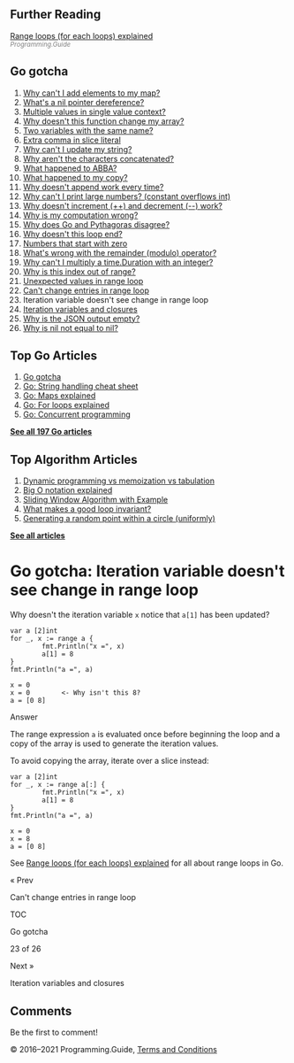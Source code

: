 ## Further Reading

[Range loops (for each loops) explained](for-loop-range-array-slice-map-channel.html)  
<span style="color: grey; font-style: italic; font-size: smaller">Programming.Guide</span>

## Go gotcha

1.  [Why can't I add elements to my map?](gotcha-assignment-entry-nil-map.html)
2.  [What's a nil pointer dereference?](gotcha-nil-pointer-dereference.html)
3.  [Multiple values in single value context?](gotcha-multiple-value-sinlge-value-context.html)
4.  [Why doesn't this function change my array?](gotcha-function-doesnt-change-array.html)
5.  [Two variables with the same name?](gotcha-shadowing-variables.html)
6.  [Extra comma in slice literal](gotcha-missing-comma-slice-array-map-literal.html)
7.  [Why can't I update my string?](gotcha-strings-are-immutable.html)
8.  [Why aren't the characters concatenated?](gotcha-concatenate-rune-string.html)
9.  [What happened to ABBA?](gotcha-trim-string.html)
10. [What happened to my copy?](gotcha-copy-missing.html)
11. [Why doesn't append work every time?](gotcha-append.html)
12. [Why can't I print large numbers? (constant overflows int)](gotcha-constant-overflows-int.html)
13. [Why doesn't increment (++) and decrement (--) work?](gotcha-increment-decrement-statement.html)
14. [Why is my computation wrong?](gotcha-operator-precedence.html)
15. [Why does Go and Pythagoras disagree?](gotcha-bitwise-operators.html)
16. [Why doesn't this loop end?](gotcha-integer-overflow-wrap-around.html)
17. [Numbers that start with zero](gotcha-octal-decimal-hexadecimal-literal.html)
18. [What's wrong with the remainder (modulo) operator?](gotcha-remainder-modulo-operator.html)
19. [Why can't I multiply a time.Duration with an integer?](gotcha-multiply-duration-integer.html)
20. [Why is this index out of range?](gotcha-index-out-of-range.html)
21. [Unexpected values in range loop](gotcha-unexpected-values-range.html)
22. [Can't change entries in range loop](gotcha-change-value-range.html)
23. Iteration variable doesn't see change in range loop
24. [Iteration variables and closures](gotcha-data-race-closure.html)
25. [Why is the JSON output empty?](gotcha-json-marshal-empty.html)
26. [Why is nil not equal to nil?](gotcha-why-nil-error-not-equal-nil.html)

## Top Go Articles

1.  [Go gotcha](go-gotcha.html)
2.  [Go: String handling cheat sheet](string-functions-reference-cheat-sheet.html)
3.  [Go: Maps explained](maps-explained.html)
4.  [Go: For loops explained](for-loop.html)
5.  [Go: Concurrent programming](go-concurrency-tutorial.html)

[**See all 197 Go articles**](index.html)

## Top Algorithm Articles

1.  [Dynamic programming vs memoization vs tabulation](../dynamic-programming-vs-memoization-vs-tabulation.html)
2.  [Big O notation explained](../big-o-notation-explained.html)
3.  [Sliding Window Algorithm with Example](../sliding-window-example.html)
4.  [What makes a good loop invariant?](../what-makes-a-good-loop-invariant.html)
5.  [Generating a random point within a circle (uniformly)](../random-point-within-circle.html)

[**See all articles**](../index.html)

# Go gotcha: Iteration variable doesn't see change in range loop

Why doesn't the iteration variable `x` notice that `a[1]` has been updated?

    var a [2]int
    for _, x := range a {
            fmt.Println("x =", x)
            a[1] = 8
    }
    fmt.Println("a =", a)

    x = 0
    x = 0        <- Why isn't this 8?
    a = [0 8]

Answer

The range expression `a` is evaluated once before beginning the loop and a copy of the array is used to generate the iteration values.

To avoid copying the array, iterate over a slice instead:

    var a [2]int
    for _, x := range a[:] {
            fmt.Println("x =", x)
            a[1] = 8
    }
    fmt.Println("a =", a)

    x = 0
    x = 8
    a = [0 8]

See [Range loops (for each loops) explained](for-loop-range-array-slice-map-channel.html) for all about range loops in Go.

<a href="gotcha-change-value-range.html" class="prev"></a>

« Prev

Can't change entries in range loop

[](go-gotcha.html#toc)

TOC

Go gotcha

23 of 26

<a href="gotcha-data-race-closure.html" class="next"></a>

Next »

Iteration variables and closures

## Comments

Be the first to comment!

© 2016–2021 Programming.Guide, [Terms and Conditions](../terms-and-conditions.html)
